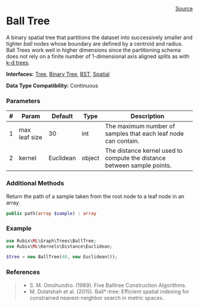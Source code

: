 <span style="float:right;"><a href="https://github.com/RubixML/RubixML/blob/master/src/Graph/Trees/BallTree.php">Source</a></span>

# Ball Tree
A binary spatial tree that partitions the dataset into successively smaller and tighter *ball* nodes whose boundary are defined by a centroid and radius. Ball Trees work well in higher dimensions since the partitioning schema does not rely on a finite number of 1-dimensional axis aligned splits as with [k-d trees](k-d-tree.md).

**Interfaces:** [Tree](api.md#tree), [Binary Tree](api.md#binary-tree), [BST](api.md#bst), [Spatial](api.md#spatial)

**Data Type Compatibility:** Continuous

### Parameters
| # | Param | Default | Type | Description |
|---|---|---|---|---|
| 1 | max leaf size | 30 | int | The maximum number of samples that each leaf node can contain. |
| 2 | kernel | Euclidean | object | The distance kernel used to compute the distance between sample points. |

### Additional Methods
Return the path of a sample taken from the root node to a leaf node in an array.
```php
public path(array $sample) : array
```

### Example
```php
use Rubix\ML\Graph\Trees\BallTree;
use Rubix\ML\Kernels\Distance\Euclidean;

$tree = new BallTree(40, new Euclidean());
```

### References
>- S. M. Omohundro. (1989). Five Balltree Construction Algorithms.
>- M. Dolatshah et al. (2015). Ball*-tree: Efficient spatial indexing for constrained nearest-neighbor search in metric spaces.